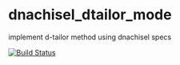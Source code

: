 # dnachisel_dtailor_mode
implement d-tailor method using dnachisel specs

[![Build Status](https://travis-ci.org/Lix1993/dnachisel_dtailor_mode.svg?branch=master)](https://travis-ci.org/Lix1993/dnachisel_dtailor_mode)
